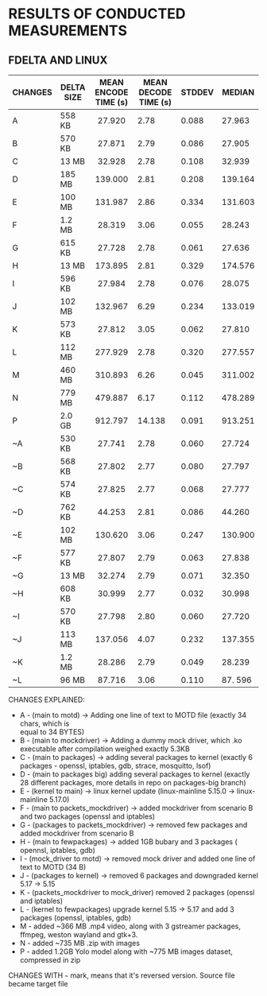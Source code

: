 # RESULTS OF CONDUCTED MEASUREMENTS #

## FDELTA AND LINUX ## 


| CHANGES | DELTA SIZE | MEAN ENCODE TIME (s) | MEAN DECODE TIME (s) |   STDDEV  |   MEDIAN |
| ---     |   ---      |       :---:          |     ---              |   ---     |   ---    |
| A       |  558 KB    |       27.920         |       2.78               |  0.088    |  27.963  |
| B       |  570 KB    |       27.871         |       2.79               |  0.086    |  27.905  |
| C       |  13  MB    |       32.928         |       2.78               |  0.108    |  32.939  |
| D       |  185 MB    |       139.000        |       2.81               |  0.208    |  139.164 |
| E       |  100 MB    |       131.987        |       2.86               |  0.334    |  131.603 |
| F		  |  1.2 MB    |       28.319         |		3.06				 |  0.055    |  28.243  |
| G		  |  615 KB    |       27.728         |		2.78			     |  0.061    |  27.636  |
| H		  |  13  MB    |       173.895        |             2.81         |  0.329    |  174.576 |
| I		  |  596 KB    |       27.984         |             2.78         |  0.076    |   28.075 |
| J		  |  102 MB    |       132.967        |               6.29       |  0.234    |  133.019 |
| K		  |  573 KB    |       27.812         |               3.05       |  0.062    |   27.810 |
| L		  |  112 MB    |       277.929        |               2.78       |  0.320    |  277.557 |
| M       |  460 MB    |       310.893        |        6.26              | 0.045     |  311.002 |
| N       |  779 MB    |       479.887        |        6.17              | 0.112     |  478.289 |
| P       |  2.0 GB    |       912.797        |        14.138              | 0.091     |  913.251 |
| ~A      |  530 KB    |       27.741         |   2.78                   |  0.060    |  27.724  |
| ~B      |  568 KB    |       27.802         |   2.77                   |  0.080    |  27.797  |
| ~C      |  574 KB    |       27.825         |   2.77                   |  0.068    |  27.777  |
| ~D      |  762 KB    |       44.253         |   2.81                   |  0.086    |  44.260  |
| ~E      |  102 MB    |       130.620        |   3.06                   |  0.247    |  130.900 |
| ~F      |  577 KB    |       27.807         |   2.79				 |  0.063    |  27.838  |
| ~G      |  13 MB     |       32.274         |     2.79                 |  0.071    |  32.350  |
| ~H      |  608 KB    |       30.999         |       2.77               |  0.032    |  30.998  |
| ~I      |  570 KB    |       27.798         |      2.80                |  0.060    |  27.720  |
| ~J      |  113 MB    |       137.056        |      4.07                |  0.232    |  137.355 |
| ~K      |  1.2 MB    |       28.286         |      2.79                |  0.049    |  28.239  |
| ~L      |   96 MB    |       87.716         |      3.06                |  0.110    |  87. 596 |


CHANGES EXPLAINED:
* A - (main to motd) -> Adding one line of text to MOTD file (exactly 34 chars, which is    
	equal to 34 BYTES)
* B - (main to mockdriver) -> Adding a dummy mock driver, which .ko executable after compilation			 weighed exactly 5.3KB
* C - (main to packages) -> adding several packages to kernel (exactly 6 packages - openssl, iptables,
	gdb, strace, mosquitto, lsof)
* D - (main to packages big) adding several packages to kernel (exactly 28 different packages, 
	more details in repo on packages-big branch)
* E - (kernel to main) -> linux kernel update (linux-mainline 5.15.0 -> linux-mainline 5.17.0)
* F - (main to packets_mockdriver) -> added mockdriver from scenario B and two packages (openssl and 
	iptables)
* G - (packages to packets_mockdriver) -> removed few packages and added mockdriver from scenario B
* H - (main to fewpackages) -> added 1GB bubary and 3 packages ( opennsl, iptables, gdb)
* I - (mock_driver to motd) -> removed mock driver and added one line of text to MOTD (34 B)
* J - (packages to kernel) -> removed 6 packages and downgraded kernel 5.17 -> 5.15
* K -  (packets_mockdriver to mock_driver) removed 2 packages (openssl and iptables) 
* L - (kernel to fewpackages) upgrade kernel 5.15 -> 5.17 and add 3 packages (openssl, iptables, gdb)
* M - added ~366 MB .mp4 video, along with 3 gstreamer packages, ffmpeg, weston wayland and gtk+3.
* N - added ~735 MB .zip with images
* P - added 1.2GB Yolo model along with ~775 MB images dataset, compressed in zip
  
CHANGES WITH `~` mark, means that it's reversed version. Source file became target file
